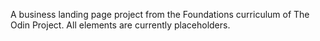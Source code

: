 A business landing page project from the Foundations curriculum of The Odin Project. All elements are currently placeholders.
